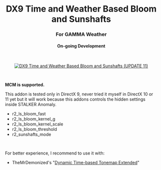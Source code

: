 <h1 align="center">DX9 Time and Weather Based Bloom and Sunshafts</h1>
<h3 align="center">For GAMMA Weather</h3>
<h4 align="center">On-going Development</h4>

<br>

<p align="center">
	<a href="https://www.moddb.com/mods/stalker-anomaly/addons/dx9-time-and-weather-based-bloom-and-sunshafts" title="Download DX9 Time and Weather Based Bloom and Sunshafts (UPDATE 11) - Mod DB" target="_blank">
		<img src="https://button.moddb.com/download/medium/236768.png" alt="DX9 Time and Weather Based Bloom and Sunshafts (UPDATE 11)" />
	</a>
</p>

<br>

**MCM is supported.**

This addon is tested only in DirectX 9, never tried it myself in DirectX 10 or 11 yet but it will work because this addons controls the hidden settings inside STALKER Anomaly.
* r2_ls_bloom_fast
* r2_ls_bloom_kernel_g
* r2_ls_bloom_kernel_scale
* r2_ls_bloom_threshold
* r2_sunshafts_mode

<br>

For better experience, I recommend to use it with:
* TheMrDemonized's "[Dynamic Time-based Tonemap Extended](https://www.moddb.com/mods/stalker-anomaly/addons/dynamic-time-based-tonemap-extended)"

